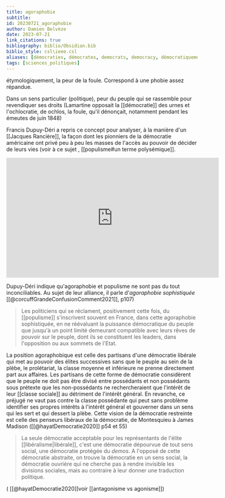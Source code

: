```yaml
---
title: agoraphobie
subtitle:
id: 20230721_agoraphobie
author: Damien Belvèze
date: 2023-07-21
link_citations: true
bibliography: biblio/Obsidian.bib
biblio_style: csl\ieee.csl
aliases: [démocraties, démocrates, democrats, democracy, démocratiquement, démocratique, démocratiques, democratic]
tags: [sciences_politiques]
---
```

étymologiquement, la peur de la foule. Correspond à une phobie assez répandue. 

Dans un sens particulier (politique), peur du peuple qui se rassemble pour revendiquer ses droits (Lamartine opposait la [[démocratie]] des urnes et l'ochlocratie, de ochlos, la foule, qu'il dénonçait, notamment pendant les émeutes de juin 1848)

Francis Dupuy-Déri a repris ce concept pour analyser, à la manière d'un [[Jacques Rancière]], la façon dont les pionniers de la démocratie américaine ont privé peu à peu les masses de l'accès au pouvoir de décider de leurs vies (voir à ce sujet , [[populisme#un terme polysémique]]. 



<iframe width="560" height="315" src="https://www.youtube.com/embed/1wF5FMUtHDM?start=1032" title="YouTube video player" frameborder="0" allow="accelerometer; autoplay; clipboard-write; encrypted-media; gyroscope; picture-in-picture" allowfullscreen></iframe>

Dupuy-Déri indique qu'agoraphobie et populisme ne sont pas du tout inconciliables. Au sujet de leur alliance, il parle d'*agoraphobie sophistiquée* [[@corcuffGrandeConfusionComment2021]], p107)

> Les politiciens qui se réclament, positivement cette fois, du [[populisme]] s'inscrivent souvent en France, dans cette agoraphobie sophistiquée, en ne réévaluant la puissance démocratique du peuple que jusqu'à un point limité demeurant compatible avec leurs rêves de pouvoir sur le peuple, dont ils se constituent les leaders,  dans l'opposition ou aux sommets de l'Etat. 

La position agoraphobique est celle des partisans d'une démocratie libérale qui met au pouvoir des élites successives sans que le peuple au sein de la plèbe, le prolétariat, la classe moyenne et inférieure ne prenne directement part aux affaires. 
Les partisans de cette forme de démocratie considèrent que le peuple ne doit pas être divisé entre possédants et non possédants sous prétexte que les non-possédants ne rechercheraient que l'intérêt de leur [[classe sociale]] au détriment de l'intérêt général. En revanche, ce préjugé ne vaut pas contre la classe possédante qui peut sans problème identifier ses propres intérêts à l'intérêt général et gouverner dans un sens qui les sert et qui dessert la plèbe. Cette vision de la démocratie restreinte est celle des penseurs libéraux de la démocratie, de Montesquieu à James Madison ([[@hayatDemocratie2020]] p54 et 55)

> La seule démocratie acceptable pour les représentants de l'élite [[libéralisme|libérale]], c'est une démocratie dépourvue de tout sens social, une démocratie protégée du *demos*. A l'opposé de cette démocratie abstraite, on trouve la démocratie en un sens social, la démocratie ouvrière qui ne cherche pas à rendre invisible les divisions sociales, mais au contraire à leur donner une traduction politique. 

( [[@hayatDemocratie2020]]voir [[antagonisme vs agonisme]])





